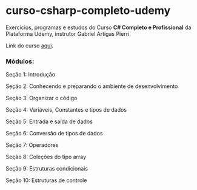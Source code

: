 # curso-csharp-completo-udemy
Exercícios, programas e estudos do Curso **C# Completo e Profissional** da Plataforma Udemy, instrutor Gabriel Artigas Pierri.

Link do curso [aqui](https://www.udemy.com/course/csharp-completo-e-profissional/).

<h3>Módulos:</h3>

Seção 1: Introdução  

Seção 2: Conhecendo e preparando o ambiente de desenvolvimento  

Seção 3: Organizar o código  

Seção 4: Variáveis, Constantes e tipos de dados  

Seção 5: Entrada e saída de dados  

Seção 6: Conversão de tipos de dados  

Seção 7: Operadores  

Seção 8: Coleções do tipo array  

Seção 9: Estruturas condicionais  

Seção 10: Estruturas de controle
